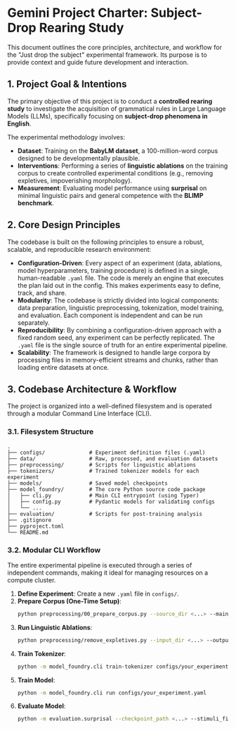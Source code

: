 # Gemini Project Charter: Subject-Drop Rearing Study

This document outlines the core principles, architecture, and workflow for the "Just drop the subject" experimental framework. Its purpose is to provide context and guide future development and interaction.

## 1\. Project Goal & Intentions

The primary objective of this project is to conduct a **controlled rearing study** to investigate the acquisition of grammatical rules in Large Language Models (LLMs), specifically focusing on **subject-drop phenomena in English**.

The experimental methodology involves:

  * **Dataset**: Training on the **BabyLM dataset**, a 100-million-word corpus designed to be developmentally plausible.
  * **Interventions**: Performing a series of **linguistic ablations** on the training corpus to create controlled experimental conditions (e.g., removing expletives, impoverishing morphology).
  * **Measurement**: Evaluating model performance using **surprisal** on minimal linguistic pairs and general competence with the **BLIMP benchmark**.

## 2\. Core Design Principles

The codebase is built on the following principles to ensure a robust, scalable, and reproducible research environment:

  * **Configuration-Driven**: Every aspect of an experiment (data, ablations, model hyperparameters, training procedure) is defined in a single, human-readable `.yaml` file. The code is merely an engine that executes the plan laid out in the config. This makes experiments easy to define, track, and share.
  * **Modularity**: The codebase is strictly divided into logical components: data preparation, linguistic preprocessing, tokenization, model training, and evaluation. Each component is independent and can be run separately.
  * **Reproducibility**: By combining a configuration-driven approach with a fixed random seed, any experiment can be perfectly replicated. The `.yaml` file is the single source of truth for an entire experimental pipeline.
  * **Scalability**: The framework is designed to handle large corpora by processing files in memory-efficient streams and chunks, rather than loading entire datasets at once.

## 3\. Codebase Architecture & Workflow

The project is organized into a well-defined filesystem and is operated through a modular Command Line Interface (CLI).

### 3.1. Filesystem Structure

```
.
├── configs/              # Experiment definition files (.yaml)
├── data/                 # Raw, processed, and evaluation datasets
├── preprocessing/        # Scripts for linguistic ablations
├── tokenizers/           # Trained tokenizer models for each experiment
├── models/               # Saved model checkpoints
├── model_foundry/        # The core Python source code package
│   ├── cli.py            # Main CLI entrypoint (using Typer)
│   ├── config.py         # Pydantic models for validating configs
│   └── ...
├── evaluation/           # Scripts for post-training analysis
├── .gitignore
├── pyproject.toml
└── README.md
```

### 3.2. Modular CLI Workflow

The entire experimental pipeline is executed through a series of independent commands, making it ideal for managing resources on a compute cluster.

1.  **Define Experiment**: Create a new `.yaml` file in `configs/`.
2.  **Prepare Corpus (One-Time Setup)**:
    ```sh
    python preprocessing/00_prepare_corpus.py --source_dir <...> --main_output_dir <...> --pool_output_dir <...>
    ```
3.  **Run Linguistic Ablations**:
    ```sh
    python preprocessing/remove_expletives.py --input_dir <...> --output_dir <...> --replacement_pool_dir <...>
    ```
4.  **Train Tokenizer**:
    ```sh
    python -m model_foundry.cli train-tokenizer configs/your_experiment.yaml
    ```
5.  **Train Model**:
    ```sh
    python -m model_foundry.cli run configs/your_experiment.yaml
    ```
6.  **Evaluate Model**:
    ```sh
    python -m evaluation.surprisal --checkpoint_path <...> --stimuli_file <...>
    ```
